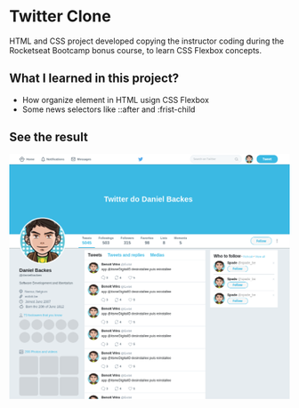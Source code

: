 # Twitter Clone

HTML and CSS project developed copying the instructor coding during the Rocketseat Bootcamp bonus course, to learn CSS Flexbox concepts.

## What I learned in this project?

- How organize element in HTML usign CSS Flexbox
- Some news selectors like ::after and :frist-child

## See the result

![Twitter Page Cloned](images/twitter-page.png)
